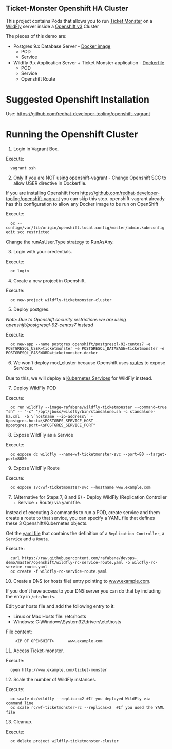 Ticket-Monster Openshift HA Cluster
--------------------------------


This project contains Pods that allows you to run [Ticket Monster](http://www.jboss.org/ticket-monster/) on a [WildFly](http://www.wildfly.org) server inside a [Openshift v3](https://www.openshift.org/) Cluster

The pieces of this demo are:

- Postgres 9.x Database Server - [Docker image](https://hub.docker.com/r/openshift/postgresql-92-centos7/)
    - POD
    - Service
- Wildfly 9.x Application Server + Ticket Monster application - [Dockerfile](../Dockerfiles/ticketmonster/Dockerfile)
    - POD
    - Service
    - Openshift Route
    
Suggested Openshift Installation
================================

Use: https://github.com/redhat-developer-tooling/openshift-vagrant

Running the Openshift Cluster
==============================

1. Login in Vagrant Box.

  Execute:

      vagrant ssh


2. Only If you are NOT using openshift-vagrant - Change Openshift SCC to allow USER directive in Dockerfile.

  If you are installing Openshift from https://github.com/redhat-developer-tooling/openshift-vagrant you can skip this step. openshift-vagrant already has this configuration to allow any Docker image to be run on OpenShift 

  Execute:
  
      oc --config=/var/lib/origin/openshift.local.config/master/admin.kubeconfig edit scc restricted

  Change the runAsUser.Type strategy to RunAsAny. 

3. Login with your credentials.

  Execute:
  
      oc login

4. Create a new project in Openshift.

  Execute:

      oc new-project wildfly-ticketmonster-cluster

5. Deploy postgres.

  _Note: Due to Openshift security restrictions we are using openshift/postgresql-92-centos7 instead_

  Execute:
  
      oc new-app --name postgres openshift/postgresql-92-centos7 -e POSTGRESQL_USER=ticketmonster -e POSTGRESQL_DATABASE=ticketmonster -e POSTGRESQL_PASSWORD=ticketmonster-docker

6. We won't deploy mod_cluster because Openshift uses [routes](https://docs.openshift.com/enterprise/3.0/architecture/core_concepts/routes.html) to expose Services.

  Due to this, we will deploy a [Kubernetes Services](https://docs.openshift.com/enterprise/3.0/architecture/core_concepts/pods_and_services.html#services) for WildFly instead.
  
7. Deploy WildFly POD

  Execute:
  
      oc run wildfly --image=rafabene/wildfly-ticketmonster --command=true "sh" -- "-c" "/opt/jboss/wildfly/bin/standalone.sh -c standalone-ha.xml  -b \`hostname --ip-address\` -Dpostgres.host=\$POSTGRES_SERVICE_HOST -Dpostgres.port=\$POSTGRES_SERVICE_PORT"

8. Expose WildFly as a Service

  Execute:
  
      oc expose dc wildfly --name=wf-ticketmonster-svc --port=80 --target-port=8080

9. Expose WildFly Route

  Execute:
  
      oc expose svc/wf-ticketmonster-svc --hostname www.example.com


7. (Alternative for Steps 7, 8 and 9) - Deploy WildFly (Replication Controller + Service + Route) via yaml file.

  Instead of executing 3 commands to run a POD, create service and them create a route to that service, you can specify a YAML file that defines these 3 Openshift/Kubernetes objects.

  Get the [yaml file](https://github.com/rafabene/devops-demo/blob/master/openshift/wildfly-rc-service-route.yaml) that contains the definition of a `Replication Controller`, a `Service` and a `Route`.
  
  Execute :
  
      curl https://raw.githubusercontent.com/rafabene/devops-demo/master/openshift/wildfly-rc-service-route.yaml -o wildfly-rc-service-route.yaml    
      oc create -f wildfly-rc-service-route.yaml

10. Create a DNS (or hosts file) entry pointing to www.example.com.

  If you don't have access to your DNS server you can do that by including the entry in `/etc/hosts`.
  
  Edit your hosts file and add the following entry to it:
  
  - Linux or Mac Hosts file: /etc/hosts
  - Windows: C:\Windows\System32\drivers\etc\hosts
  
  File content:
  
        <IP OF OPENSHIFT>      www.example.com


11. Access Ticket-monster.

  Execute:
  
      open http://www.example.com/ticket-monster



12. Scale the number of WildFly instances.

  Execute:
  
      oc scale dc/wildfly --replicas=2 #If you deployed WildFly via command line
      oc scale rc/wf-ticketmonster-rc --replicas=2  #If you used the YAML file

13. Cleanup.

  Execute:
  
      oc delete project wildfly-ticketmonster-cluster
